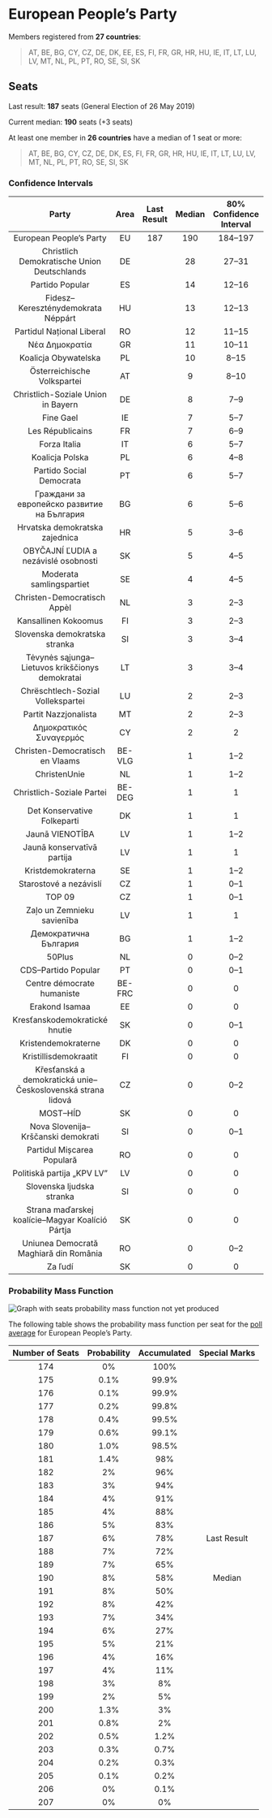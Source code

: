 # European People’s Party

Members registered from **27 countries**:

> AT, BE, BG, CY, CZ, DE, DK, EE, ES, FI, FR, GR, HR, HU, IE, IT, LT, LU, LV, MT, NL, PL, PT, RO, SE, SI, SK

## Seats

Last result: **187** seats (General Election of 26 May 2019)

Current median: **190** seats (+3 seats)

At least one member in **26 countries** have a median of 1 seat or more:

> AT, BE, BG, CY, CZ, DE, DK, ES, FI, FR, GR, HR, HU, IE, IT, LT, LU, LV, MT, NL, PL, PT, RO, SE, SI, SK

### Confidence Intervals

| Party | Area | Last Result | Median | 80% Confidence Interval | 90% Confidence Interval | 95% Confidence Interval | 99% Confidence Interval |
|:-----:|:----:|:-----------:|:------:|:-----------------------:|:-----------------------:|:-----------------------:|:-----------------------:|
| European People’s Party | EU | 187 | 190 | 184–197 | 182–199 | 181–200 | 178–203 |
| Christlich Demokratische Union Deutschlands | DE | | 28 | 27–31 | 26–31 | 26–31 | 25–31 |
| Partido Popular | ES | | 14 | 12–16 | 12–17 | 11–17 | 11–18 |
| Fidesz–Kereszténydemokrata Néppárt | HU | | 13 | 12–13 | 12–14 | 11–14 | 11–14 |
| Partidul Național Liberal | RO | | 12 | 11–15 | 11–16 | 10–16 | 10–17 |
| Νέα Δημοκρατία | GR | | 11 | 10–11 | 10–12 | 10–12 | 9–12 |
| Koalicja Obywatelska | PL | | 10 | 8–15 | 8–16 | 7–16 | 7–17 |
| Österreichische Volkspartei | AT | | 9 | 8–10 | 8–10 | 8–10 | 7–10 |
| Christlich-Soziale Union in Bayern | DE | | 8 | 7–9 | 6–9 | 6–9 | 6–10 |
| Fine Gael | IE | | 7 | 5–7 | 5–8 | 5–8 | 5–8 |
| Les Républicains | FR | | 7 | 6–9 | 6–9 | 5–9 | 5–10 |
| Forza Italia | IT | | 6 | 5–7 | 4–7 | 4–8 | 4–9 |
| Koalicja Polska | PL | | 6 | 4–8 | 3–8 | 3–9 | 3–9 |
| Partido Social Democrata | PT | | 6 | 5–7 | 5–7 | 5–7 | 4–8 |
| Граждани за европейско развитие на България | BG | | 6 | 5–6 | 5–7 | 5–7 | 5–7 |
| Hrvatska demokratska zajednica | HR | | 5 | 3–6 | 3–6 | 3–6 | 3–6 |
| OBYČAJNÍ ĽUDIA a nezávislé osobnosti | SK | | 5 | 4–5 | 4–5 | 4–5 | 4–6 |
| Moderata samlingspartiet | SE | | 4 | 4–5 | 4–5 | 4–5 | 3–5 |
| Christen-Democratisch Appèl | NL | | 3 | 2–3 | 2–4 | 2–4 | 2–4 |
| Kansallinen Kokoomus | FI | | 3 | 2–3 | 2–3 | 2–3 | 2–3 |
| Slovenska demokratska stranka | SI | | 3 | 3–4 | 3–4 | 2–4 | 2–5 |
| Tėvynės sąjunga–Lietuvos krikščionys demokratai | LT | | 3 | 3–4 | 3–4 | 3–4 | 3–4 |
| Chrëschtlech-Sozial Vollekspartei | LU | | 2 | 2–3 | 2–3 | 2–3 | 2–3 |
| Partit Nazzjonalista | MT | | 2 | 2–3 | 2–3 | 2–3 | 1–3 |
| Δημοκρατικός Συναγερμός | CY | | 2 | 2 | 2 | 2 | 2 |
| Christen-Democratisch en Vlaams | BE-VLG | | 1 | 1–2 | 1–2 | 1–2 | 1–2 |
| ChristenUnie | NL | | 1 | 1–2 | 1–2 | 1–2 | 1–2 |
| Christlich-Soziale Partei | BE-DEG | | 1 | 1 | 1 | 1 | 1 |
| Det Konservative Folkeparti | DK | | 1 | 1 | 1 | 0–1 | 0–1 |
| Jaunā VIENOTĪBA | LV | | 1 | 1–2 | 1–2 | 1–2 | 1–2 |
| Jaunā konservatīvā partija | LV | | 1 | 1 | 1 | 1 | 1 |
| Kristdemokraterna | SE | | 1 | 1–2 | 1–2 | 1–2 | 0–2 |
| Starostové a nezávislí | CZ | | 1 | 0–1 | 0–1 | 0–1 | 0–2 |
| TOP 09 | CZ | | 1 | 0–1 | 0–2 | 0–2 | 0–2 |
| Zaļo un Zemnieku savienība | LV | | 1 | 1 | 1–2 | 1–2 | 1–2 |
| Демократична България | BG | | 1 | 1–2 | 1–2 | 1–2 | 0–2 |
| 50Plus | NL | | 0 | 0–2 | 0–2 | 0–2 | 0–2 |
| CDS–Partido Popular | PT | | 0 | 0–1 | 0–1 | 0–1 | 0–1 |
| Centre démocrate humaniste | BE-FRC | | 0 | 0 | 0 | 0–1 | 0–1 |
| Erakond Isamaa | EE | | 0 | 0 | 0 | 0 | 0–1 |
| Kresťanskodemokratické hnutie | SK | | 0 | 0–1 | 0–1 | 0–1 | 0–1 |
| Kristendemokraterne | DK | | 0 | 0 | 0 | 0 | 0 |
| Kristillisdemokraatit | FI | | 0 | 0 | 0 | 0 | 0 |
| Křesťanská a demokratická unie–Československá strana lidová | CZ | | 0 | 0–2 | 0–2 | 0–2 | 0–2 |
| MOST–HÍD | SK | | 0 | 0 | 0 | 0 | 0 |
| Nova Slovenija–Krščanski demokrati | SI | | 0 | 0–1 | 0–1 | 0–1 | 0–1 |
| Partidul Mișcarea Populară | RO | | 0 | 0 | 0–1 | 0–2 | 0–2 |
| Politiskā partija „KPV LV” | LV | | 0 | 0 | 0 | 0 | 0 |
| Slovenska ljudska stranka | SI | | 0 | 0 | 0 | 0 | 0 |
| Strana maďarskej koalície–Magyar Koalíció Pártja | SK | | 0 | 0 | 0 | 0–1 | 0–1 |
| Uniunea Democrată Maghiară din România | RO | | 0 | 0–2 | 0–2 | 0–2 | 0–2 |
| Za ľudí | SK | | 0 | 0 | 0–1 | 0–1 | 0–1 |

### Probability Mass Function

![Graph with seats probability mass function not yet produced](average-2020-05-31-seats-pmf-europeanpeople’sparty.png "Seats Probability Mass Function")

The following table shows the probability mass function per seat for the [poll average](average-2020-05-31.html) for European People’s Party.

| Number of Seats | Probability | Accumulated | Special Marks |
|:---------------:|:-----------:|:-----------:|:-------------:|
| 174 | 0% | 100% |  |
| 175 | 0.1% | 99.9% |  |
| 176 | 0.1% | 99.9% |  |
| 177 | 0.2% | 99.8% |  |
| 178 | 0.4% | 99.5% |  |
| 179 | 0.6% | 99.1% |  |
| 180 | 1.0% | 98.5% |  |
| 181 | 1.4% | 98% |  |
| 182 | 2% | 96% |  |
| 183 | 3% | 94% |  |
| 184 | 4% | 91% |  |
| 185 | 4% | 88% |  |
| 186 | 5% | 83% |  |
| 187 | 6% | 78% | Last Result |
| 188 | 7% | 72% |  |
| 189 | 7% | 65% |  |
| 190 | 8% | 58% | Median |
| 191 | 8% | 50% |  |
| 192 | 8% | 42% |  |
| 193 | 7% | 34% |  |
| 194 | 6% | 27% |  |
| 195 | 5% | 21% |  |
| 196 | 4% | 16% |  |
| 197 | 4% | 11% |  |
| 198 | 3% | 8% |  |
| 199 | 2% | 5% |  |
| 200 | 1.3% | 3% |  |
| 201 | 0.8% | 2% |  |
| 202 | 0.5% | 1.2% |  |
| 203 | 0.3% | 0.7% |  |
| 204 | 0.2% | 0.3% |  |
| 205 | 0.1% | 0.2% |  |
| 206 | 0% | 0.1% |  |
| 207 | 0% | 0% |  |


